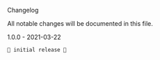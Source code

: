 Changelog

All notable changes will be documented in this file.   
    
1.0.0 - 2021-03-22

    🎉 initial release 🎉
